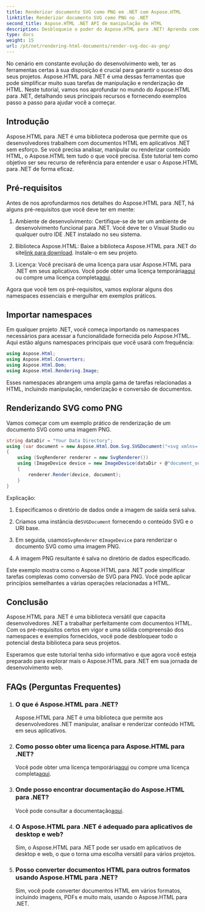 ```yaml
---
title: Renderizar documento SVG como PNG em .NET com Aspose.HTML
linktitle: Renderizar documento SVG como PNG no .NET
second_title: Aspose.HTML .NET API de manipulação de HTML
description: Desbloqueie o poder do Aspose.HTML para .NET! Aprenda como renderizar SVG Doc como PNG sem esforço. Mergulhe em exemplos passo a passo e FAQs. Comece agora!
type: docs
weight: 15
url: /pt/net/rendering-html-documents/render-svg-doc-as-png/
---
```


No cenário em constante evolução do desenvolvimento web, ter as ferramentas certas à sua disposição é crucial para garantir o sucesso dos seus projetos. Aspose.HTML para .NET é uma dessas ferramentas que pode simplificar muito suas tarefas de manipulação e renderização de HTML. Neste tutorial, vamos nos aprofundar no mundo do Aspose.HTML para .NET, detalhando seus principais recursos e fornecendo exemplos passo a passo para ajudar você a começar.

## Introdução

Aspose.HTML para .NET é uma biblioteca poderosa que permite que os desenvolvedores trabalhem com documentos HTML em aplicativos .NET sem esforço. Se você precisa analisar, manipular ou renderizar conteúdo HTML, o Aspose.HTML tem tudo o que você precisa. Este tutorial tem como objetivo ser seu recurso de referência para entender e usar o Aspose.HTML para .NET de forma eficaz.

## Pré-requisitos

Antes de nos aprofundarmos nos detalhes do Aspose.HTML para .NET, há alguns pré-requisitos que você deve ter em mente:

1. Ambiente de desenvolvimento: Certifique-se de ter um ambiente de desenvolvimento funcional para .NET. Você deve ter o Visual Studio ou qualquer outro IDE .NET instalado no seu sistema.

2.  Biblioteca Aspose.HTML: Baixe a biblioteca Aspose.HTML para .NET do site[link para download](https://releases.aspose.com/html/net/). Instale-o em seu projeto.

3.  Licença: Você precisará de uma licença para usar Aspose.HTML para .NET em seus aplicativos. Você pode obter uma licença temporária[aqui](https://purchase.aspose.com/temporary-license/) ou compre uma licença completa[aqui](https://purchase.aspose.com/buy).

Agora que você tem os pré-requisitos, vamos explorar alguns dos namespaces essenciais e mergulhar em exemplos práticos.

## Importar namespaces

Em qualquer projeto .NET, você começa importando os namespaces necessários para acessar a funcionalidade fornecida pelo Aspose.HTML. Aqui estão alguns namespaces principais que você usará com frequência:

```csharp
using Aspose.Html;
using Aspose.Html.Converters;
using Aspose.Html.Dom;
using Aspose.Html.Rendering.Image;
```

Esses namespaces abrangem uma ampla gama de tarefas relacionadas a HTML, incluindo manipulação, renderização e conversão de documentos.

## Renderizando SVG como PNG

Vamos começar com um exemplo prático de renderização de um documento SVG como uma imagem PNG.

```csharp
string dataDir = "Your Data Directory";
using (var document = new Aspose.Html.Dom.Svg.SVGDocument("<svg xmlns='http://www.w3.org/2000/svg'><circle cx='50' cy='50' r='40'/></svg>", @"c:\work\"))
{
    using (SvgRenderer renderer = new SvgRenderer())
    using (ImageDevice device = new ImageDevice(dataDir + @"document_out.png"))
    {
        renderer.Render(device, document);
    }
}
```

Explicação:

1. Especificamos o diretório de dados onde a imagem de saída será salva.

2.  Criamos uma instância de`SVGDocument` fornecendo o conteúdo SVG e o URI base.

3.  Em seguida, usamos`SvgRenderer` e`ImageDevice` para renderizar o documento SVG como uma imagem PNG.

4. A imagem PNG resultante é salva no diretório de dados especificado.

Este exemplo mostra como o Aspose.HTML para .NET pode simplificar tarefas complexas como conversão de SVG para PNG. Você pode aplicar princípios semelhantes a várias operações relacionadas a HTML.

## Conclusão

Aspose.HTML para .NET é uma biblioteca versátil que capacita desenvolvedores .NET a trabalhar perfeitamente com documentos HTML. Com os pré-requisitos certos em vigor e uma sólida compreensão dos namespaces e exemplos fornecidos, você pode desbloquear todo o potencial desta biblioteca para seus projetos.

Esperamos que este tutorial tenha sido informativo e que agora você esteja preparado para explorar mais o Aspose.HTML para .NET em sua jornada de desenvolvimento web.

## FAQs (Perguntas Frequentes)

1. ### O que é Aspose.HTML para .NET?
   Aspose.HTML para .NET é uma biblioteca que permite aos desenvolvedores .NET manipular, analisar e renderizar conteúdo HTML em seus aplicativos.

2. ### Como posso obter uma licença para Aspose.HTML para .NET?
    Você pode obter uma licença temporária[aqui](https://purchase.aspose.com/temporary-license/) ou compre uma licença completa[aqui](https://purchase.aspose.com/buy).

3. ### Onde posso encontrar documentação do Aspose.HTML para .NET?
    Você pode consultar a documentação[aqui](https://reference.aspose.com/html/net/).

4. ### O Aspose.HTML para .NET é adequado para aplicativos de desktop e web?
   Sim, o Aspose.HTML para .NET pode ser usado em aplicativos de desktop e web, o que o torna uma escolha versátil para vários projetos.

5. ### Posso converter documentos HTML para outros formatos usando Aspose.HTML para .NET?
   Sim, você pode converter documentos HTML em vários formatos, incluindo imagens, PDFs e muito mais, usando o Aspose.HTML para .NET.
